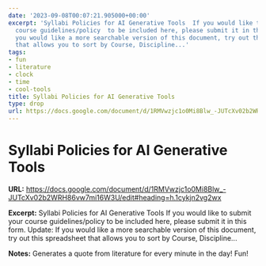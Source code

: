 ```yaml
---
date: '2023-09-08T00:07:21.905000+00:00'
excerpt: 'Syllabi Policies for AI Generative Tools  If you would like to submit your
  course guidelines/policy  to be included here, please submit it in this form.    Update:  If
  you would like a more searchable version of this document, try out this spreadsheet
  that allows you to sort by Course, Discipline...'
tags:
- fun
- literature
- clock
- time
- cool-tools
title: Syllabi Policies for AI Generative Tools
type: drop
url: https://docs.google.com/document/d/1RMVwzjc1o0Mi8Blw_-JUTcXv02b2WRH86vw7mi16W3U/edit#heading=h.1cykjn2vg2wx
---
```


# Syllabi Policies for AI Generative Tools

**URL:** https://docs.google.com/document/d/1RMVwzjc1o0Mi8Blw_-JUTcXv02b2WRH86vw7mi16W3U/edit#heading=h.1cykjn2vg2wx

**Excerpt:** Syllabi Policies for AI Generative Tools  If you would like to submit your course guidelines/policy  to be included here, please submit it in this form.    Update:  If you would like a more searchable version of this document, try out this spreadsheet that allows you to sort by Course, Discipline...

**Notes:**
Generates a quote from literature for every minute in the day! Fun!
